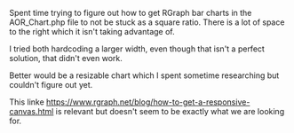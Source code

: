 Spent time trying to figure out how to get RGraph bar charts in the
AOR_Chart.php file to not be stuck as a square ratio. There is a lot of space to
the right which it isn't taking advantage of.

I tried both hardcoding a larger width, even though that isn't a perfect
solution, that didn't even work.

Better would be a resizable chart which I spent sometime researching but
couldn't figure out yet.

This linke https://www.rgraph.net/blog/how-to-get-a-responsive-canvas.html is
relevant but doesn't seem to be exactly what we are looking for.

